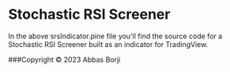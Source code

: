 # Stochastic RSI Screener

In the above srsIndicator.pine file you'll find the source code for a Stochastic RSI Screener built as an indicator for TradingView.

###Copyright © 2023 Abbas Borji
